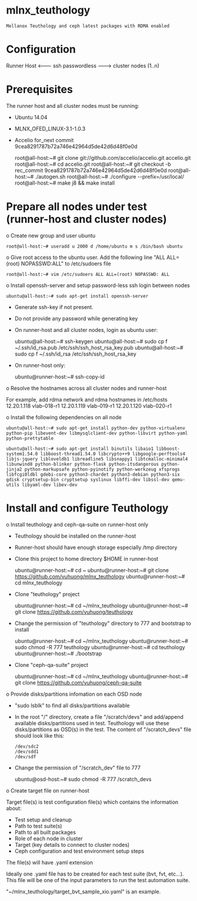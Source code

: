 # mlnx_teuthology
    Mellanox Teuthology and ceph latest packages with RDMA enabled

Configuration
=============

  Runner Host <--- ssh passwordless ---> cluster nodes (1..n)

Prerequisites
=============
  The runner host and all cluster nodes must be running:
  - Ubuntu 14.04
  - MLNX_OFED_LINUX-3.1-1.0.3
  - Accelio for_next commit 9cea8291787b72a746e42964d5de42d6d48f0e0d

    root@all-host:~# git clone git://github.com/accelio/accelio.git accelio.git
    root@all-host:~# cd accelio.git
    root@all-host:~# git checkout -b rec_commit 9cea8291787b72a746e42964d5de42d6d48f0e0d
    root@all-host:~# ./autogen.sh
    root@all-host:~# ./configure --prefix=/usr/local/ root@all-host:~# make j8 && make install

Prepare all nodes under test (runner-host and cluster nodes)
===========================================================

o Create new group and user ubuntu

    root@all-host:~# useradd u 2000 d /home/ubuntu m s /bin/bash ubuntu

o Give root access to the ubuntu user. Add the following line
  "ALL ALL=(root) NOPASSWD:ALL" to /etc/sudoers file

    root@all-host:~# vim /etc/sudoers ALL ALL=(root) NOPASSWD: ALL

o Install openssh-server and setup password-less ssh login between nodes

    ubuntu@all-host:~# sudo apt-get install openssh-server

  - Generate ssh-key if not present.
  - Do not provide any password while generating key
  - On runner-host and all cluster nodes, login as ubuntu user:

    ubuntu@all-host:~# ssh-keygen
    ubuntu@all-host:~# sudo cp f ~/.ssh/id_rsa.pub /etc/ssh/ssh_host_rsa_key.pub
    ubuntu@all-host:~# sudo cp f ~/.ssh/id_rsa /etc/ssh/ssh_host_rsa_key

  - On runner-host only:

    ubuntu@runner-host:~# ssh-copy-id

o Resolve the hostnames across all cluster nodes and runner-host

  For example, add rdma network and rdma hostnames in /etc/hosts
  12.20.1.118 vlab-018-r1
  12.20.1.119 vlab-019-r1
  12.20.1.120 vlab-020-r1

o Install the following dependencies on all node

    ubuntu@all-host:~# sudo apt-get install python-dev python-virtualenv python-pip libevent-dev libmysqlclient-dev python-libvirt python-yaml python-prettytable

    ubuntu@all-host:~# sudo apt-get install binutils libaio1 libboost-system1.54.0 libboost-thread1.54.0 libcrypto++9 libgoogle-perftools4 libjs-jquery libleveldb1 libreadline5 libsnappy1 libtcmalloc-minimal4 libunwind8 python-blinker python-flask python-itsdangerous python-jinja2 python-markupsafe python-pyinotify python-werkzeug xfsprogs libfcgi0ldbl gdebi-core python3-chardet python3-debian python3-six gdisk cryptsetup-bin cryptsetup syslinux libffi-dev libssl-dev qemu-utils libyaml-dev libev-dev


Install and configure Teuthology
================================

o Install teuthology and ceph-qa-suite on runner-host only

  - Teuthology should be installed on the runner-host
  - Runner-host should have enough storage especially /tmp directory
  - Clone this project to home directory $HOME in runner-host

    ubuntu@runner-host:~# cd ~
    ubuntu@runner-host:~# git clone https://github.com/vuhuong/mlnx_teuthology
    ubuntu@runner-host:~# cd mlnx_teuthology

  - Clone "teuthology" project

    ubuntu@runner-host:~# cd ~/mlnx_teuthology
    ubuntu@runner-host:~# git clone https://github.com/vuhuong/teuthology

  - Change the permission of "teuthology" directory to 777 and bootstrap to install

    ubuntu@runner-host:~# cd ~/mlnx_teuthology
    ubuntu@runner-host:~# sudo chmod -R 777 teuthology
    ubuntu@runner-host:~# cd teuthology
    ubuntu@runner-host:~# ./bootstrap

  - Clone "ceph-qa-suite" project

    ubuntu@runner-host:~# cd ~/mlnx_teuthology
    ubuntu@runner-host:~# git clone https://github.com/vuhuong/ceph-qa-suite

o Provide disks/partitions infomation on each OSD node

  - "sudo lsblk" to find all disks/partitions available
  - In the root "/" directory, create a file "/scratch/devs" and add/append available
    disks/partitions used in test. Teuthology will use these disks/partitions as OSD(s)
    in the test.
    The content of "/scratch_devs" file should look like this:

        /dev/sdc2
        /dev/sdd1
        /dev/sdf

  - Change the permission of "/scratch_dev" file to 777

    ubuntu@osd-host:~# sudo chmod -R 777 /scratch_devs

o Create target file on runner-host

  Target file(s) is test configuration file(s) which contains the information about:
  - Test setup and cleanup
  - Path to test suite(s)
  - Path to all built packages
  - Role of each node in cluster
  - Target (key details to connect to cluster nodes)
  - Ceph configuration and test environment setup steps

  The file(s) will have .yaml extension

  Ideally one .yaml file has to be created for each test suite (bvt, fvt, etc...).
  This file will be one of the input parameters to run the test automation suite.

  "~/mlnx_teuthology/target_bvt_sample_xio.yaml" is an example.

